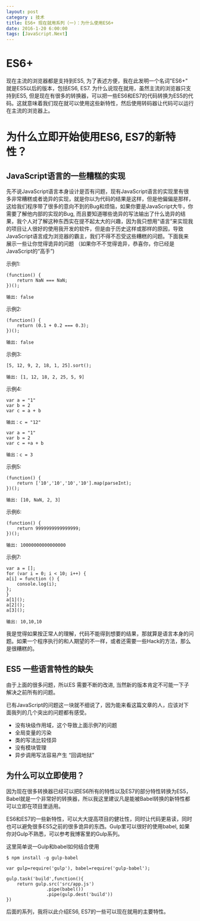 ```yaml
---
layout: post
category : 技术
title: ES6+ 现在就用系列（一)：为什么使用ES6+
date: 2016-1-20 6:00:00
tags: [JavaScript.Next]
---
```


<style>
    .post {
        font-family: 'lucida grande', 'lucida sans unicode', lucida, helvetica, 'Hiragino Sans GB', 'Microsoft YaHei', 'WenQuanYi Micro Hei', sans-serif;
        font-size: 16px;
    }
    
    .post-full h1 {
        background-color: #ccc;
        padding: 5px;
        margin-bottom: 10px;
        font-weight: bolder;
        color: #000;
        line-height: 1.8;
        text-rendering: optimizelegibility;
    }
    
    .post-full h2 {
        color: #333;
        padding: 5px;
        line-height: 1.6;
        padding-bottom: 5px;
        margin-bottom: 10px;
        font-weight: bolder;
    }
    
    .post-full h3 {
        padding: 5px;
        color: #000;
        border-bottom: dashed 1px #ccc;
        padding-bottom: 5px;
        margin-bottom: 10px;
        font-weight: bolder;
    }
    
    .post-full img {
        border: solid 5px #ccc;
        padding: 5px;
        border-radius: 5px;
        text-align: center;
        max-height: 400px;
    }
</style>

# ES6+

现在主流的浏览器都是支持到ES5, 为了表述方便，我在此发明一个名词"ES6+" 就是ES5以后的版本，包括ES6, ES7. 为什么说现在就用，虽然主流的浏览器只支持到ES5, 但是现在有很多的转换器，可以把一些ES6和ES7的代码转换为ES5的代码。这就意味着我们现在就可以使用这些新特性，然后使用转码器让代码可以运行在主流的浏览器上。

# 为什么立即开始使用ES6, ES7的新特性？

## JavaScript语言的一些糟糕的实现

先不说JavaScript语言本身设计是否有问题，现有JavaScript语言的实现里有很多非常糟糕或者诡异的实现，就是你以为代码的结果是这样，但是他偏偏是那样，这给我们程序带了很多的意向不到的Bug和烦恼，如果你要是JavaScript大牛，你需要了解他内部的实现的Bug, 而且要知道哪些诡异的写法输出了什么诡异的结果，我个人对了解这种东西实在提不起太大的兴趣，因为我只想用“语言”来实现我的项目让人很好的使用我开发的软件，但是由于历史这样或那样的原因，导致JavaScript语言成为浏览器的霸主，我们不得不忍受这些糟糕的问题。下面我来展示一些让你觉得诡异的问题 （如果你不不觉得诡异，恭喜你，你已经是JavaScript的“高手”)

示例1:

    (function() {
        return NaN === NaN;
    })();
        
    输出: false
    
示例2:

    (function() {
        return (0.1 + 0.2 === 0.3);
    })();
    
    输出: false

示例3:

    [5, 12, 9, 2, 18, 1, 25].sort();
    
    输出: [1, 12, 18, 2, 25, 5, 9]
    
示例4:

    var a = "1"
    var b = 2
    var c = a + b
    
    输出：c = "12" 
    
    var a = "1"
    var b = 2
    var c = +a + b
    
    输出：c = 3   
    
示例5:

    (function() {
        return ['10','10','10','10'].map(parseInt);
    })();
    
    输出: [10, NaN, 2, 3]
    
示例6:

    (function() {
        return 9999999999999999;
    })();
    
    输出: 10000000000000000
    
示例7:

    var a = [];
    for (var i = 0; i < 10; i++) {
    a[i] = function () {
        console.log(i);
    };
    }
    a[1](); 
    a[2]();
    a[3]();
    
    输出: 10,10,10

我是觉得如果按正常人的理解，代码不能得到想要的结果，那就算是语言本身的问题。如果一个程序执行的和人期望的不一样，或者还需要一些Hack的方法，那么是很糟糕的。

## ES5 一些语言特性的缺失

由于上面的很多问题，所以ES 需要不断的改进, 当然新的版本肯定不可能一下子解决之前所有的问题。

已有JavaScript的问题这一块就不细说了，因为能来看这篇文章的人，应该对下面我列的几个突出的问题都有感受。

* 没有块级作用域，这个导致上面示例7的问题
* 全局变量的污染
* 类的写法比较怪异
* 没有模块管理
* 异步调用写法容易产生 “回调地狱”

## 为什么可以立即使用？

因为现在很多转换器已经可以把ES6所有的特性以及ES7的部分特性转换为ES5，Babel就是一个非常好的转换器，所以我这里建议凡是能被Babel转换的新特性都可以立即在项目里适用。

ES6和ES7的一些新特性，可以大大提高项目的健壮性，同时让代码更易读，同时也可以避免很多ES5之前的很多诡异的东西。Gulp里可以很好的使用babel, 如果你对Gulp不熟悉，可以参考我博客里的Gulp系列。

这里简单说一Gulp和babel如何结合使用

    $ npm install -g gulp-babel
    
    var gulp=require('gulp'), babel=require('gulp-babel');
    
    gulp.task('build',function(){
        return gulp.src('src/app.js')
                   .pipe(babel())
                   .pipe(gulp.dest('build'))    
    })
    
    
后面的系列，我将以此介绍ES6, ES7的一些可以现在就用的主要特性。    

